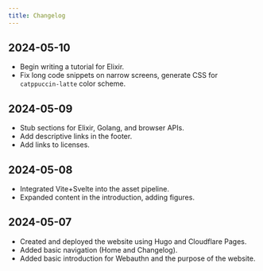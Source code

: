 ```yaml
---
title: Changelog
---
```


## 2024-05-10

* Begin writing a tutorial for Elixir.
* Fix long code snippets on narrow screens, generate CSS for `catppuccin-latte` color scheme.

## 2024-05-09

* Stub sections for Elixir, Golang, and browser APIs.
* Add descriptive links in the footer.
* Add links to licenses.

## 2024-05-08

* Integrated Vite+Svelte into the asset pipeline.
* Expanded content in the introduction, adding figures.

## 2024-05-07

* Created and deployed the website using Hugo and Cloudflare Pages.
* Added basic navigation (Home and Changelog).
* Added basic introduction for Webauthn and the purpose of the website.
